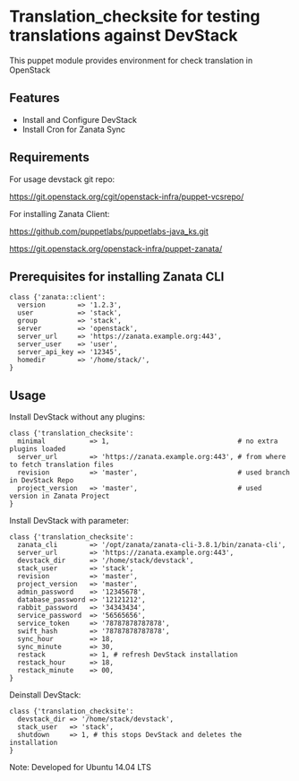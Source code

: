 Translation_checksite for testing translations against DevStack
===============================================================

This puppet module provides environment for check translation in OpenStack

Features
--------
- Install and Configure DevStack
- Install Cron for Zanata Sync

Requirements
------------

For usage devstack git repo:

https://git.openstack.org/cgit/openstack-infra/puppet-vcsrepo/

For installing Zanata Client:

https://github.com/puppetlabs/puppetlabs-java_ks.git

https://git.openstack.org/openstack-infra/puppet-zanata/


Prerequisites for installing Zanata CLI
---------------------------------------

    class {'zanata::client':
      version        => '1.2.3',
      user           => 'stack',
      group          => 'stack',
      server         => 'openstack',
      server_url     => 'https://zanata.example.org:443',
      server_user    => 'user',
      server_api_key => '12345',
      homedir        => '/home/stack/',
    }

Usage
-----

Install DevStack without any plugins:

    class {'translation_checksite':
      minimal           => 1,                                # no extra plugins loaded
      server_url        => 'https://zanata.example.org:443', # from where to fetch translation files
      revision          => 'master',                         # used branch in DevStack Repo
      project_version   => 'master',                         # used version in Zanata Project
    }

Install DevStack with parameter:

    class {'translation_checksite':
      zanata_cli        => '/opt/zanata/zanata-cli-3.8.1/bin/zanata-cli',
      server_url        => 'https://zanata.example.org:443',
      devstack_dir      => '/home/stack/devstack',
      stack_user        => 'stack',
      revision          => 'master',
      project_version   => 'master',
      admin_password    => '12345678',
      database_password => '12121212',
      rabbit_password   => '34343434',
      service_password  => '56565656',
      service_token     => '78787878787878',
      swift_hash        => '78787878787878',
      sync_hour         => 18,
      sync_minute       => 30,
      restack           => 1, # refresh DevStack installation
      restack_hour      => 18,
      restack_minute    => 00,
    }

Deinstall DevStack:

    class {'translation_checksite':
      devstack_dir => '/home/stack/devstack',
      stack_user   => 'stack',
      shutdown     => 1, # this stops DevStack and deletes the installation
    }

Note: Developed for Ubuntu 14.04 LTS

